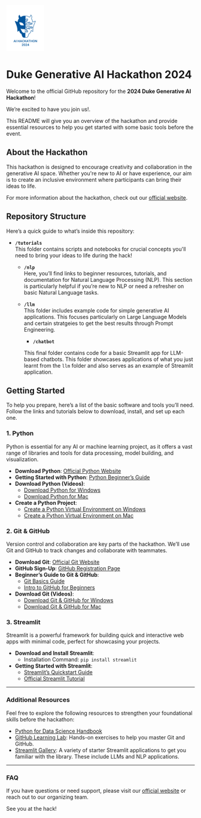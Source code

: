 # <img src="public/logo.png" width=20% height=20%> 
# Duke Generative AI Hackathon 2024

Welcome to the official GitHub repository for the **2024 Duke Generative AI Hackathon**! 

We’re excited to have you join us!. 

This README will give you an overview of the hackathon and provide essential resources to help you get started with some basic tools before the event.

## About the Hackathon

This hackathon is designed to encourage creativity and collaboration in the generative AI space. Whether you're new to AI or have experience, our aim is to create an inclusive environment where participants can bring their ideas to life. 

For more information about the hackathon, check out our [official website](https://duke-ai-hack.webflow.io/).

## Repository Structure

Here’s a quick guide to what’s inside this repository:

- **`/tutorials`**  
  This folder contains scripts and notebooks for crucial concepts you'll need to bring your ideas to life during the hack!

    - **`/nlp`**  
    Here, you’ll find links to beginner resources, tutorials, and documentation for Natural Language Processing (NLP). This section is particularly helpful if you’re new to NLP or need a refresher on basic Natural Language tasks.

    - **`/llm`**  
    This folder includes example code for simple generative AI applications. This focuses particularly on Large Language Models and certain stratgeies to get the best results through Prompt Engineering. 

        - **`/chatbot`**
          
        This final folder contains code for a basic Streamlit app for LLM-based chatbots. This folder showcases applications of what you just learnt from the `llm` folder and also serves as an example of Streamlit application.

## Getting Started

To help you prepare, here’s a list of the basic software and tools you’ll need. Follow the links and tutorials below to download, install, and set up each one.

### 1. Python
Python is essential for any AI or machine learning project, as it offers a vast range of libraries and tools for data processing, model building, and visualization.

- **Download Python**: [Official Python Website](https://www.python.org/downloads/)
- **Getting Started with Python**: [Python Beginner’s Guide](https://wiki.python.org/moin/BeginnersGuide)
- **Download Python (Videos)**: 
    - [Download Python for Windows](https://www.youtube.com/watch?v=qS2Hs7Lc_vo)
    - [Download Python for Mac](https://www.youtube.com/watch?v=nhv82tvFfkM)
- **Create a Python Project**:
    - [Create a Python Virtual Environment on Windows](https://www.youtube.com/watch?v=qqTTDyzp3go)
    - [Create a Python Virtual Environment on Mac](https://youtube.com/watch?v=og0Oz0_lStM)

### 2. Git & GitHub
Version control and collaboration are key parts of the hackathon. We’ll use Git and GitHub to track changes and collaborate with teammates.

- **Download Git**: [Official Git Website](https://git-scm.com/downloads)
- **GitHub Sign-Up**: [GitHub Registration Page](https://github.com/)
- **Beginner’s Guide to Git & GitHub**:
    - [Git Basics Guide](https://git-scm.com/doc)
    - [Intro to GitHub for Beginners](https://guides.github.com/activities/hello-world/)
- **Download Git (Videos)**:
    - [Download Git & GitHub for Windows](https://www.youtube.com/watch?v=AdzKzlp66sQ)
    - [Download Git & GitHub for Mac](https://www.youtube.com/watch?v=p0Js7IF17yI)

### 3. Streamlit
Streamlit is a powerful framework for building quick and interactive web apps with minimal code, perfect for showcasing your projects.

- **Download and Install Streamlit**:
    - Installation Command: `pip install streamlit`
- **Getting Started with Streamlit**:
    - [Streamlit’s Quickstart Guide](https://docs.streamlit.io/library/get-started)
    - [Official Streamlit Tutorial](https://docs.streamlit.io/library/get-started/installation)

---

### Additional Resources

Feel free to explore the following resources to strengthen your foundational skills before the hackathon:
- [Python for Data Science Handbook](https://jakevdp.github.io/PythonDataScienceHandbook/)
- [GitHub Learning Lab](https://github.com/apps/github-learning-lab): Hands-on exercises to help you master Git and GitHub.
- [Streamlit Gallery](https://streamlit.io/gallery): A variety of starter Streamlit applications to get you familiar with the library. These include LLMs and NLP applications.

---

### FAQ

If you have questions or need support, please visit our [official website](https://duke-ai-hack.webflow.io/) or reach out to our organizing team.

See you at the hack!
